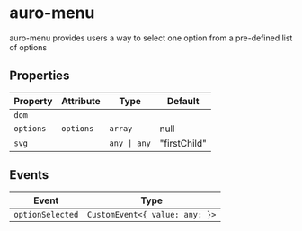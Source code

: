# auro-menu

auro-menu provides users a way to select one option from a pre-defined list of options

## Properties

| Property  | Attribute | Type         | Default      |
|-----------|-----------|--------------|--------------|
| `dom`     |           |              |              |
| `options` | `options` | `array`      | null         |
| `svg`     |           | `any \| any` | "firstChild" |

## Events

| Event            | Type                           |
|------------------|--------------------------------|
| `optionSelected` | `CustomEvent<{ value: any; }>` |

